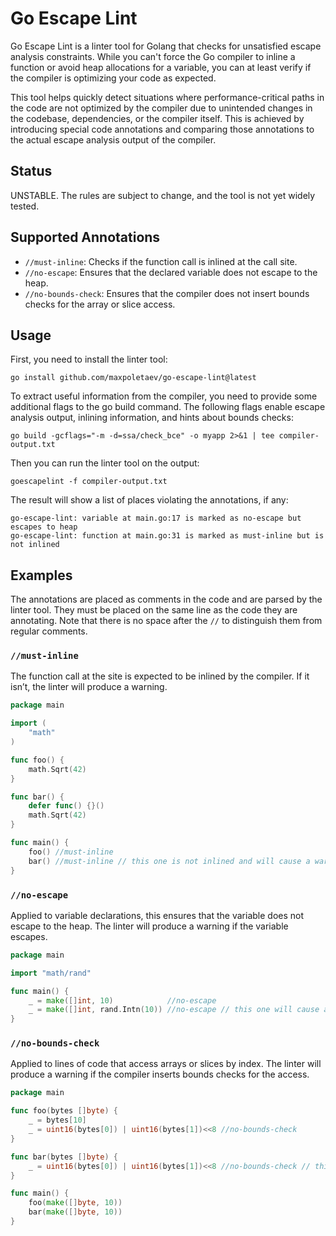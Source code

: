 # Go Escape Lint

Go Escape Lint is a linter tool for Golang that checks for unsatisfied escape analysis constraints. 
While you can't force the Go compiler to inline a function or avoid heap allocations for a variable, you can at least verify if the compiler is optimizing your code as expected.

This tool helps quickly detect situations where performance-critical paths in the code are not optimized by the compiler due to unintended changes in the codebase, dependencies, or the compiler itself. 
This is achieved by introducing special code annotations and comparing those annotations to the actual escape analysis output of the compiler.

## Status

UNSTABLE. The rules are subject to change, and the tool is not yet widely tested.

## Supported Annotations

 * `//must-inline`: Checks if the function call is inlined at the call site.
 * `//no-escape`: Ensures that the declared variable does not escape to the heap.
 * `//no-bounds-check`: Ensures that the compiler does not insert bounds checks for the array or slice access.

## Usage

First, you need to install the linter tool:

```
go install github.com/maxpoletaev/go-escape-lint@latest
```

To extract useful information from the compiler, you need to provide some additional flags to the go build command.
The following flags enable escape analysis output, inlining information, and hints about bounds checks:

```
go build -gcflags="-m -d=ssa/check_bce" -o myapp 2>&1 | tee compiler-output.txt
```

Then you can run the linter tool on the output:

```
goescapelint -f compiler-output.txt
```

The result will show a list of places violating the annotations, if any:

```
go-escape-lint: variable at main.go:17 is marked as no-escape but escapes to heap
go-escape-lint: function at main.go:31 is marked as must-inline but is not inlined
```

## Examples

The annotations are placed as comments in the code and are parsed by the linter tool. 
They must be placed on the same line as the code they are annotating. 
Note that there is no space after the `//` to distinguish them from regular comments.

### `//must-inline`

The function call at the site is expected to be inlined by the compiler.
If it isn’t, the linter will produce a warning.

```go
package main

import (
	"math"
)

func foo() {
	math.Sqrt(42)
}

func bar() {
	defer func() {}()
	math.Sqrt(42)
}

func main() {
	foo() //must-inline
	bar() //must-inline // this one is not inlined and will cause a warning
}

```

### `//no-escape`

Applied to variable declarations, this ensures that the variable does not escape to the heap. 
The linter will produce a warning if the variable escapes.

```go
package main

import "math/rand"

func main() {
	_ = make([]int, 10)            //no-escape
	_ = make([]int, rand.Intn(10)) //no-escape // this one will cause a warning
}
```

### `//no-bounds-check`

Applied to lines of code that access arrays or slices by index. 
The linter will produce a warning if the compiler inserts bounds checks for the access.

```go
package main

func foo(bytes []byte) {
	_ = bytes[10]
	_ = uint16(bytes[0]) | uint16(bytes[1])<<8 //no-bounds-check
}

func bar(bytes []byte) {
	_ = uint16(bytes[0]) | uint16(bytes[1])<<8 //no-bounds-check // this one will cause a warning
}

func main() {
	foo(make([]byte, 10))
	bar(make([]byte, 10))
}
```
